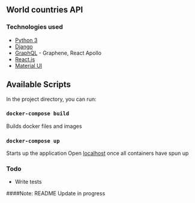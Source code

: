 ## World countries API

### Technologies used
- [Python 3](https://docs.python.org/3/)
- [Django](https://docs.djangoproject.com/en/3.0)
- [GraphQL]() - Graphene, React Apollo
- [React.js](https://reactjs.org/docs/getting-started.html)
- [Material UI](https://material-ui.com)

## Available Scripts

In the project directory, you can run:

### `docker-compose build`

Builds docker files and images

### `docker-compose up`

Starts up the application
Open [localhost](127.0.0.1:80) once all containers have spun up

### Todo
* Write tests

####Note: README Update in progress